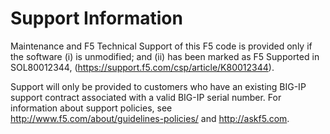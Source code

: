 # Support Information

<!-- markdownlint-disable MD034 -->

Maintenance and F5 Technical Support of this F5 code is provided only if the
software (i) is unmodified; and (ii) has been marked as F5 Supported in
SOL80012344, (https://support.f5.com/csp/article/K80012344).

Support will only be provided to customers who have an existing BIG-IP support contract associated with a valid BIG-IP serial number.
For information about support policies, see http://www.f5.com/about/guidelines-policies/ and http://askf5.com.
